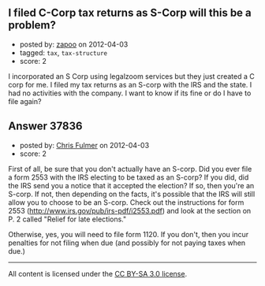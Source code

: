 ## I filed C-Corp tax returns as S-Corp will this be a problem?

- posted by: [zapoo](https://stackexchange.com/users/-1/17081-zapoo) on 2012-04-03
- tagged: `tax`, `tax-structure`
- score: 2

I incorporated an S Corp using legalzoom services but they just created a C corp for me. I filed my tax returns as an S-corp with the IRS and the state. I had no activities with the company. I want to know if its fine or do I have to file again?  




## Answer 37836

- posted by: [Chris Fulmer](https://stackexchange.com/users/-1/17026-chris-fulmer) on 2012-04-03
- score: 2

First of all, be sure that you don't actually have an S-corp.  Did you ever file a form 2553 with the IRS electing to be taxed as an S-corp?  If you did, did the IRS send you a notice that it accepted the election?  If so, then you're an S-corp.  If not, then depending on the facts, it's possible that the IRS will still allow you to choose to be an S-corp.  Check out the instructions for form 2553 (http://www.irs.gov/pub/irs-pdf/i2553.pdf) and look at the section on P. 2 called "Relief for late elections."

Otherwise, yes, you will need to file form 1120.  If you don't, then you incur penalties for not filing when due (and possibly for not paying taxes when due.)




---

All content is licensed under the [CC BY-SA 3.0 license](https://creativecommons.org/licenses/by-sa/3.0/).
